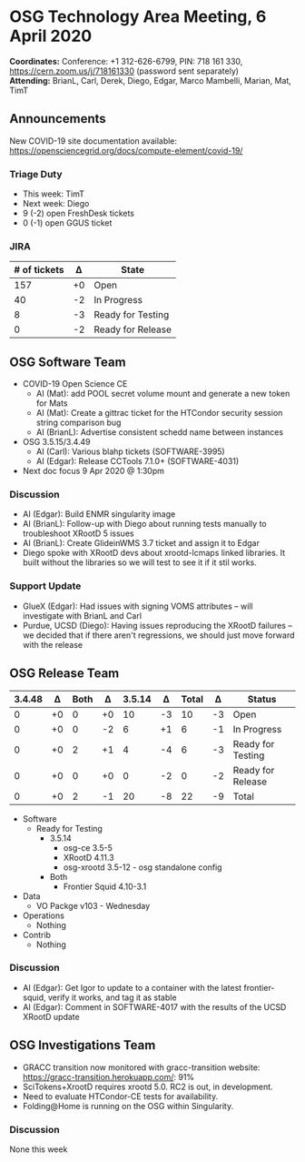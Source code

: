 # OSG Technology Area Meeting,  6 April 2020

**Coordinates:** Conference: +1 312-626-6799, PIN: 718 161 330, <https://cern.zoom.us/j/718161330> (password sent separately)  
**Attending:** BrianL, Carl, Derek, Diego, Edgar, Marco Mambelli, Marian, Mat, TimT  


## Announcements

New COVID-19 site documentation available: <https://opensciencegrid.org/docs/compute-element/covid-19/>  


### Triage Duty

-   This week: TimT
-   Next week: Diego
-   9 (-2) open FreshDesk tickets
-   0 (-1) open GGUS ticket


### JIRA

| # of tickets | &Delta; | State             |
|------------ |------- |----------------- |
| 157          | +0      | Open              |
| 40           | -2      | In Progress       |
| 8            | -3      | Ready for Testing |
| 0            | -2      | Ready for Release |


## OSG Software Team

-   COVID-19 Open Science CE  
    -   AI (Mat): add POOL secret volume mount and generate a new token for Mats
    -   AI (Mat): Create a gittrac ticket for the HTCondor security session string comparison bug
    -   AI (BrianL): Advertise consistent schedd name between instances
-   OSG 3.5.15/3.4.49  
    -   AI (Carl): Various blahp tickets (SOFTWARE-3995)
    -   AI (Edgar): Release CCTools 7.1.0+ (SOFTWARE-4031)
-   Next doc focus 9 Apr 2020 @ 1:30pm


### Discussion

-   AI (Edgar): Build ENMR singularity image
-   AI (BrianL): Follow-up with Diego about running tests manually to troubleshoot XRootD 5 issues
-   AI (BrianL): Create GlideinWMS 3.7 ticket and assign it to Edgar
-   Diego spoke with XRootD devs about xrootd-lcmaps linked libraries. It built without the libraries so we will test to see it if it stil works.


### Support Update

-   GlueX (Edgar): Had issues with signing VOMS attributes &#x2013; will investigate with BrianL and Carl
-   Purdue, UCSD (Diego): Having issues reproducing the XRootD failures &#x2013; we decided that if there aren't regressions, we should just move forward with the release


## OSG Release Team

| 3.4.48 | &Delta; | Both | &Delta; | 3.5.14 | &Delta; | Total | &Delta; | Status            |
| ------ | ------- | ---- | ------- | ------ | ------- | ----- | ------- | ----------------- |
| 0      | +0      | 0    | +0      | 10     | -3      | 10    | -3      | Open              |
| 0      | +0      | 0    | -2      | 6      | +1      | 6     | -1      | In Progress       |
| 0      | +0      | 2    | +1      | 4      | -4      | 6     | -3      | Ready for Testing |
| 0      | +0      | 0    | +0      | 0      | -2      | 0     | -2      | Ready for Release |
| 0      | +0      | 2    | -1      | 20     | -8      | 22    | -9      | Total             |

-   Software  
    -   Ready for Testing  
        -   3.5.14  
            -   osg-ce 3.5-5
            -   XRootD 4.11.3
            -   osg-xrootd 3.5-12 - osg standalone config
        -   Both
            -   Frontier Squid 4.10-3.1
-   Data  
    -   VO Packge v103 - Wednesday
-   Operations  
    -   Nothing
-   Contrib  
    -   Nothing


### Discussion

-   AI (Edgar): Get Igor to update to a container with the latest frontier-squid, verify it works, and tag it as stable
-   AI (Edgar): Comment in SOFTWARE-4017 with the results of the UCSD XRootD update


## OSG Investigations Team

-   GRACC transition now monitored with gracc-transition website: https://gracc-transition.herokuapp.com/: 91%
-   SciTokens+XrootD requires xrootd 5.0.  RC2 is out, in development.
-   Need to evaluate HTCondor-CE tests for availability.
-   Folding@Home is running on the OSG within Singularity.


### Discussion

None this week
